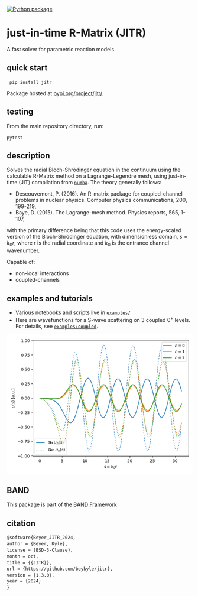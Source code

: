 [![Python package](https://github.com/beykyle/jitr/actions/workflows/python-package.yml/badge.svg)](https://github.com/beykyle/jitr/actions/workflows/python-package.yml)

# just-in-time R-Matrix (JITR)

A fast solver for parametric reaction models

## quick start
```
 pip install jitr
```

Package hosted at [pypi.org/project/jitr/](https://pypi.org/project/jitr/).

## testing
From the main repository directory, run:

```
pytest
```

## description
Solves the radial Bloch-Shrödinger equation in the continuum using the calculable R-Matrix method on a Lagrange-Legendre mesh, using just-in-time (JIT) compilation from [`numba`](https://numba.pydata.org/). The theory generally follows:
- Descouvemont, P. (2016). An R-matrix package for coupled-channel problems in nuclear physics. Computer physics communications, 200, 199-219,
- Baye, D. (2015). The Lagrange-mesh method. Physics reports, 565, 1-107,

with the primary difference being that this code uses the energy-scaled version of the Bloch-Shrödinger equation, with dimensionless domain, $s = k_0 r$, where $r$ is the radial coordinate and $k_0$ is the entrance channel wavenumber.

Capable of:
- non-local interactions
- coupled-channels


## examples and tutorials

- Various notebooks and scripts live in [`examples/`](https://github.com/beykyle/jitr/tree/main/examples)
- Here are wavefunctions for a S-wave scattering on 3 coupled $0^+$ levels. For details, see [`examples/coupled`](https://github.com/beykyle/jitr/blob/main/examples/coupled.py).

![](https://github.com/beykyle/jitr/blob/main/assets/cc.png)


## BAND

This package is part of the [BAND Framework](https://github.com/bandframework/)


## citation
```latex
@software{Beyer_JITR_2024,
author = {Beyer, Kyle},
license = {BSD-3-Clause},
month = oct,
title = {{JITR}},
url = {https://github.com/beykyle/jitr},
version = {1.3.0},
year = {2024}
}
```

